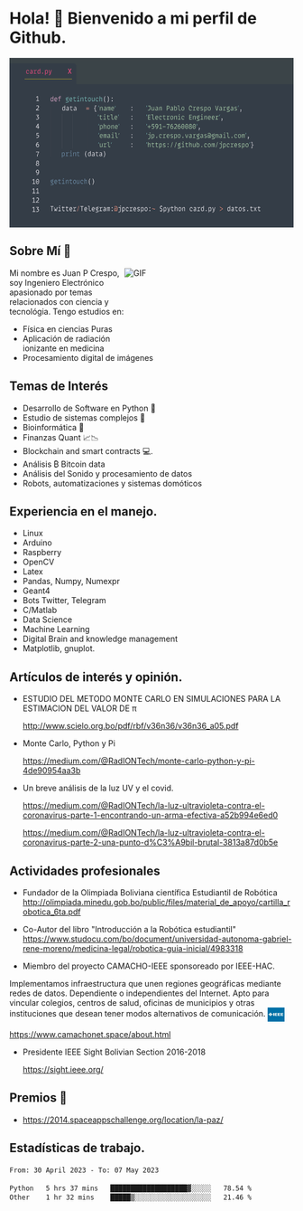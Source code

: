 
# Hola! 👋 Bienvenido a mi perfil de Github.

<img align="center" alt="GIF" src="./images/card.png" width="600" height="300" />



## Sobre Mí 📖

<img align="right" alt="GIF" src="./images/jpy.gif" width="300" height="150" />

Mi nombre es Juan P Crespo, soy Ingeniero Electrónico apasionado por temas relacionados con ciencia y tecnológia. Tengo estudios en:

- Física en ciencias Puras
- Aplicación de radiación ionizante en medicina
- Procesamiento digital de imágenes


## Temas de Interés

- Desarrollo de Software en Python 🐍
- Estudio de sistemas complejos 🦋
- Bioinformática 🧬
- Finanzas Quant 📈📉
- Blockchain and smart contracts 💻.
- Análisis ₿ Bitcoin data
- Análisis del Sonido y procesamiento de datos
- Robots, automatizaciones y sistemas domóticos

## Experiencia en el manejo.

- Linux
- Arduino
- Raspberry
- OpenCV
- Latex
- Pandas, Numpy, Numexpr
- Geant4 
- Bots Twitter, Telegram
- C/Matlab
- Data Science
- Machine Learning
- Digital Brain and knowledge management 
- Matplotlib, gnuplot. 

## Artículos de interés y opinión.

- ESTUDIO DEL METODO MONTE CARLO EN SIMULACIONES PARA LA ESTIMACION DEL VALOR DE π
    
     http://www.scielo.org.bo/pdf/rbf/v36n36/v36n36_a05.pdf

-  Monte Carlo, Python y Pi

   https://medium.com/@RadIONTech/monte-carlo-python-y-pi-4de90954aa3b

- Un breve análisis de la luz UV y el covid.

    https://medium.com/@RadIONTech/la-luz-ultravioleta-contra-el-coronavirus-parte-1-encontrando-un-arma-efectiva-a52b994e6ed0

    https://medium.com/@RadIONTech/la-luz-ultravioleta-contra-el-coronavirus-parte-2-una-punto-d%C3%A9bil-brutal-3813a87d0b5e




## Actividades profesionales

- Fundador de la Olimpiada Boliviana científica Estudiantil de Robótica
http://olimpiada.minedu.gob.bo/public/files/material_de_apoyo/cartilla_robotica_6ta.pdf

- Co-Autor del libro "Introducción a la Robótica estudiantil"
https://www.studocu.com/bo/document/universidad-autonoma-gabriel-rene-moreno/medicina-legal/robotica-guia-inicial/4983318

- Miembro del proyecto CAMACHO-IEEE sponsoreado por IEEE-HAC.

Implementamos infraestructura que unen regiones geográficas mediante redes de datos. Dependiente o independientes del Internet. Apto para vincular colegios, centros de salud, oficinas de municipios y otras instituciones que desean tener modos alternativos de comunicación.
 <img align="center" alt="jpg" src="./images/ieee.jpg" width="30" height="25" />
 
  https://www.camachonet.space/about.html


- Presidente IEEE Sight Bolivian Section 2016-2018

  https://sight.ieee.org/


## Premios 🏅

- https://2014.spaceappschallenge.org/location/la-paz/



## Estadísticas de trabajo.

<!--START_SECTION:waka-->

```text
From: 30 April 2023 - To: 07 May 2023

Python   5 hrs 37 mins   ███████████████████▓░░░░░   78.54 %
Other    1 hr 32 mins    █████▒░░░░░░░░░░░░░░░░░░░   21.46 %
```

<!--END_SECTION:waka-->
